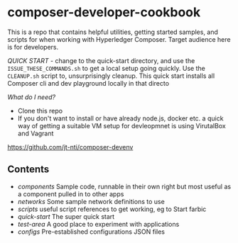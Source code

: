 # composer-developer-cookbook

This is a repo that contains helpful utilities, getting started samples, and scripts for when working with Hyperledger Composer.
Target audience here is for developers.

*QUICK START* - change to the quick-start directory, and use the `ISSUE_THESE_COMMANDS.sh` to get a local setup going quickly. Use the `CLEANUP.sh` script to, unsurprisingly cleanup. This quick start installs all Composer cli and dev playground locally in that directo

*What do I need?* 

- Clone this repo
- If you don't want to install or have already node.js, docker etc. a quick way of getting a suitable VM setup for devleopmnet is using VirutalBox and Vagrant 

https://github.com/jt-nti/composer-devenv


## Contents

- *components* Sample code, runnable in their own right but most useful as a component pulled in to other apps
- *networks* Some sample network definitions to use
- *scripts* useful script references to get working, eg to Start farbic
- *quick-start*  The super quick start
- *test-area* A good place to experiment with applications 
- *configs* Pre-established configurations JSON files

